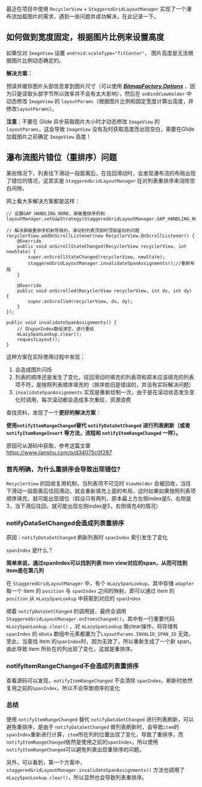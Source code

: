 最近在项目中使用 `RecyclerView` + `StaggeredGridLayoutManager` 实现了一个瀑布流加载图片的需求，遇到一些问题并成功解决，在此记录一下。

## 如何做到宽度固定，根据图片比例来设置高度

如果仅对 `ImageView` 设置 `android:scaleType="fitCenter"`， 图片高度是无法根据图片比例动态确定的。

**解决方案：**

预读并缓存图片头部信息拿到图片尺寸（可以使用 ***[BitmapFactory.Options](https://developer.android.com/reference/android/graphics/BitmapFactory.Options?hl=zh-cn)*** ，因为只是读取头部字节所以效率并不会有太大影响），然后在 `onBindViewHolder` 中动态修改 `ImageView` 的 `layoutParams`（根据图片比例和固定宽度计算出高度，并修改`layoutParams`）。

**注意**：不要在 Glide 异步获取图片大小时才动态修改 `ImageView` 的 `layoutParams`，这会导致 `ImageView` 没有及时获取高度而出现空白，需要在Glide加载图片之前确定 `ImageView` 高度！

## 瀑布流图片错位（重排序）问题

某些情况下，列表往下滑动一段距离后，在往回滑动时，会发现瀑布流的布局出现了错位的情况，这其实是 `StaggeredGridLayoutManager` 在对列表重排序来消除空白间隙。

网上看大多解决方案都是这样：

```
// 设置GAP_HANDLING_NONE，屏蔽重排序机制
layoutManager.setGapStrategy(StaggeredGridLayoutManager.GAP_HANDLING_NONE);

// 解决屏蔽重排序机制导致的，滑动到列表顶部时顶部留白的问题
recyclerView.addOnScrollListener(new RecyclerView.OnScrollListener() {
    @Override
    public void onScrollStateChanged(RecyclerView recyclerView, int newState) {
        super.onScrollStateChanged(recyclerView, newState);
        staggeredGridLayoutManager.invalidateSpanAssignments();//重新布局
    }

    @Override
    public void onScrolled(RecyclerView recyclerView, int dx, int dy) {
        super.onScrolled(recyclerView, dx, dy);     
    }
});

public void invalidateSpanAssignments() {
    // 将spanIndex数组清空，进行重绘
    mLazySpanLookup.clear();
    requestLayout();
}
```

这种方案在实际使用过程中发现：

1. 会造成图片闪烁
2. 列表的顺序还是发生了变化，往回滑动时填充的列表项和原本应该填充的列表项不符，是按照列表顺序填充的（排序依旧是错误的，并没有实际解决问题）
3. `invalidateSpanAssignments` 实现是重新绘制一次，由于是在滚动状态发生变化时调用，每次滚动都会造成多次重绘，资源浪费

查找资料，发现了一个**更好的解决方案**：

**使用`notifyItemRangeChanged`替代 `notifyDataSetChanged` 进行列表刷新（或者 `notifyItemRangeInsert` 等方法，流程和 `notifyItemRangeChanged` 一样）。**

原因可从源码中获取，参考这篇文章 [](https://www.jianshu.com/p/d34075c0f287)<https://www.jianshu.com/p/d34075c0f287>

### 首先明确，为什么重排序会导致出现错位?

`RecyclerView` 的回收复用机制，当列表项不可见时 `ViewHolder` 会被回收，当往下滑动一段距离后往回滑动，就会重新填充上面的布局，这时如果如果按照列表项顺序填充，就可能出现错位（假设只有两列，原本最上方左侧index是5，右侧是3，当下滑后往回，就可能出现左侧index是5，右侧填充4的情况）


### notifyDataSetChanged会造成列表重排序

原因：`notifyDataSetChanged` 刷新列表时 `spanIndex` 索引发生了变化

`spanIndex` 是什么？

**简单来说，通过spanIndex可以找到列表 item view对应的span，从而可找到item是在第几列**

在 `StaggeredGridLayoutManager` 中，有个 `mLazySpanLookup`，其中存储 `adapter` 每一个 item 的 `position` 与 `spanIndex` 之间的映射，即可以通过 item 的 `position` 从 `mLazySpanLookup` 中获取到对应的 `spanIndex`

顺着 `notifyDataSetChanged` 的调用链，最终会调用 `StaggeredGridLayoutManager.onItemsChanged()`，其中有一行重要代码 `mLazySpanLookup.clear()` ，对 `mLazySpanLookup` 做clear操作，将存储有 `spanIndex` 的 `mData` 数组中元素都置为了`LayoutParams.INVALID_SPAN_ID` 无效，至此，当查找 item 的`spanIndex`时，因为无效了，所以重新生成了一个新 span，由此导致 item 所处在的列出现了变化，这就是重排序。

### notifyItemRangeChanged不会造成列表重排序

查看源码可以发现，`notifyItemRangeChanged` 不会清除 `spanIndex`，刷新时依然复用之前的`spanIndex`，所以不会导致顺序的变化

### **总结**

使用 `notifyItemRangeChanged` 替代 `notifyDataSetChanged` 进行列表刷新，可以避免重排序，是由于 `notifyDataSetChanged` 做列表刷新时，会导致`item`的`spanIndex`重新进行计算，`item`所在列的位置出现了变化，导致了重排序，而`notifyItemRangeChanged`依然是使用之前的`spanIndex`，所以使用`notifyItemRangeChanged`可以避免列表出现重排序的问题。

另外，可以看到，第一个方案中，`staggeredGridLayoutManager.invalidateSpanAssignments()` 方法也调用了`mLazySpanLookup.clear()`，所以显然也会导致列表重排序。

